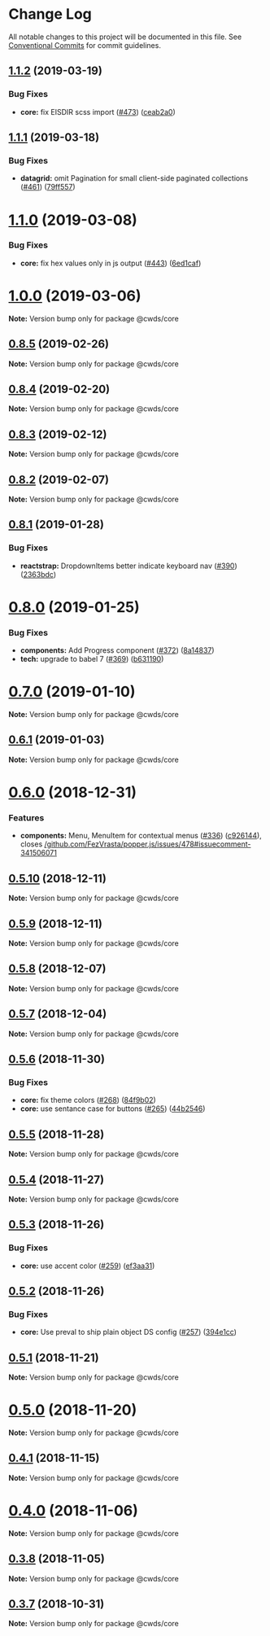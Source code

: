# Change Log

All notable changes to this project will be documented in this file.
See [Conventional Commits](https://conventionalcommits.org) for commit guidelines.

## [1.1.2](https://github.com/ca-cwds/design-system/compare/v1.1.1...v1.1.2) (2019-03-19)


### Bug Fixes

* **core:** fix EISDIR scss import ([#473](https://github.com/ca-cwds/design-system/issues/473)) ([ceab2a0](https://github.com/ca-cwds/design-system/commit/ceab2a0))





## [1.1.1](https://github.com/ca-cwds/design-system/compare/v1.1.0...v1.1.1) (2019-03-18)


### Bug Fixes

* **datagrid:** omit Pagination for small client-side paginated collections ([#461](https://github.com/ca-cwds/design-system/issues/461)) ([79ff557](https://github.com/ca-cwds/design-system/commit/79ff557))





# [1.1.0](https://github.com/ca-cwds/design-system/compare/v1.0.0...v1.1.0) (2019-03-08)


### Bug Fixes

* **core:** fix hex values only in js output ([#443](https://github.com/ca-cwds/design-system/issues/443)) ([6ed1caf](https://github.com/ca-cwds/design-system/commit/6ed1caf))





# [1.0.0](https://github.com/ca-cwds/design-system/compare/v1.0.0-rc.5...v1.0.0) (2019-03-06)

**Note:** Version bump only for package @cwds/core





## [0.8.5](https://github.com/ca-cwds/design-system/compare/v0.8.4...v0.8.5) (2019-02-26)

**Note:** Version bump only for package @cwds/core





## [0.8.4](https://github.com/ca-cwds/design-system/compare/v0.8.3...v0.8.4) (2019-02-20)

**Note:** Version bump only for package @cwds/core





## [0.8.3](https://github.com/ca-cwds/design-system/compare/v0.8.2...v0.8.3) (2019-02-12)

**Note:** Version bump only for package @cwds/core





## [0.8.2](https://github.com/ca-cwds/design-system/compare/v0.8.1...v0.8.2) (2019-02-07)

**Note:** Version bump only for package @cwds/core





## [0.8.1](https://github.com/ca-cwds/design-system/compare/v0.8.0...v0.8.1) (2019-01-28)


### Bug Fixes

* **reactstrap:** DropdownItems better indicate keyboard nav ([#390](https://github.com/ca-cwds/design-system/issues/390)) ([2363bdc](https://github.com/ca-cwds/design-system/commit/2363bdc))





# [0.8.0](https://github.com/ca-cwds/design-system/compare/v0.7.0...v0.8.0) (2019-01-25)


### Bug Fixes

* **components:** Add Progress component ([#372](https://github.com/ca-cwds/design-system/issues/372)) ([8a14837](https://github.com/ca-cwds/design-system/commit/8a14837))
* **tech:** upgrade to babel 7 ([#369](https://github.com/ca-cwds/design-system/issues/369)) ([b631190](https://github.com/ca-cwds/design-system/commit/b631190))





# [0.7.0](https://github.com/ca-cwds/design-system/compare/v0.6.1...v0.7.0) (2019-01-10)

**Note:** Version bump only for package @cwds/core





## [0.6.1](https://github.com/ca-cwds/design-system/compare/v0.6.0...v0.6.1) (2019-01-03)

**Note:** Version bump only for package @cwds/core





# [0.6.0](https://github.com/ca-cwds/design-system/compare/v0.5.10...v0.6.0) (2018-12-31)


### Features

* **components:** Menu, MenuItem for contextual menus ([#336](https://github.com/ca-cwds/design-system/issues/336)) ([c926144](https://github.com/ca-cwds/design-system/commit/c926144)), closes [/github.com/FezVrasta/popper.js/issues/478#issuecomment-341506071](https://github.com//github.com/FezVrasta/popper.js/issues/478/issues/issuecomment-341506071)





## [0.5.10](https://github.com/ca-cwds/design-system/compare/v0.5.9...v0.5.10) (2018-12-11)

**Note:** Version bump only for package @cwds/core





## [0.5.9](https://github.com/ca-cwds/design-system/compare/v0.5.8...v0.5.9) (2018-12-11)

**Note:** Version bump only for package @cwds/core





## [0.5.8](https://github.com/ca-cwds/design-system/compare/v0.5.7...v0.5.8) (2018-12-07)

**Note:** Version bump only for package @cwds/core





## [0.5.7](https://github.com/ca-cwds/design-system/compare/v0.5.6...v0.5.7) (2018-12-04)

**Note:** Version bump only for package @cwds/core





## [0.5.6](https://github.com/ca-cwds/design-system/compare/v0.5.5...v0.5.6) (2018-11-30)


### Bug Fixes

* **core:** fix theme colors ([#268](https://github.com/ca-cwds/design-system/issues/268)) ([84f9b02](https://github.com/ca-cwds/design-system/commit/84f9b02))
* **core:** use sentance case for buttons ([#265](https://github.com/ca-cwds/design-system/issues/265)) ([44b2546](https://github.com/ca-cwds/design-system/commit/44b2546))





## [0.5.5](https://github.com/ca-cwds/design-system/compare/v0.5.4...v0.5.5) (2018-11-28)

**Note:** Version bump only for package @cwds/core





## [0.5.4](https://github.com/ca-cwds/design-system/compare/v0.5.3...v0.5.4) (2018-11-27)

**Note:** Version bump only for package @cwds/core





## [0.5.3](https://github.com/ca-cwds/design-system/compare/v0.5.2...v0.5.3) (2018-11-26)


### Bug Fixes

* **core:** use accent color ([#259](https://github.com/ca-cwds/design-system/issues/259)) ([ef3aa31](https://github.com/ca-cwds/design-system/commit/ef3aa31))





## [0.5.2](https://github.com/ca-cwds/design-system/compare/v0.5.1...v0.5.2) (2018-11-26)


### Bug Fixes

* **core:** Use preval to ship plain object DS config ([#257](https://github.com/ca-cwds/design-system/issues/257)) ([394e1cc](https://github.com/ca-cwds/design-system/commit/394e1cc))





## [0.5.1](https://github.com/ca-cwds/design-system/compare/v0.5.0...v0.5.1) (2018-11-21)

**Note:** Version bump only for package @cwds/core





# [0.5.0](https://github.com/ca-cwds/design-system/compare/v0.4.1...v0.5.0) (2018-11-20)

**Note:** Version bump only for package @cwds/core





## [0.4.1](https://github.com/ca-cwds/design-system/compare/v0.4.0...v0.4.1) (2018-11-15)

**Note:** Version bump only for package @cwds/core





# [0.4.0](https://github.com/ca-cwds/design-system/compare/v0.3.8...v0.4.0) (2018-11-06)

**Note:** Version bump only for package @cwds/core





## [0.3.8](https://github.com/ca-cwds/design-system/compare/v0.3.7...v0.3.8) (2018-11-05)

**Note:** Version bump only for package @cwds/core





## [0.3.7](https://github.com/ca-cwds/design-system/compare/v0.3.6...v0.3.7) (2018-10-31)

**Note:** Version bump only for package @cwds/core
